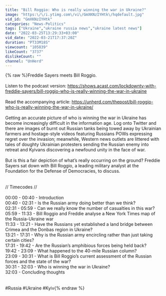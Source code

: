 ```yaml
---
title: "Bill Roggio: Who is really winning the war in Ukraine?"
image: "https:\/\/i.ytimg.com\/vi\/GmXKNzIYHtk\/hqdefault.jpg"
vid_id: "GmXKNzIYHtk"
categories: "News-Politics"
tags: ["Ukraine","ukraine russia news","ukraine latest news"]
date: "2022-03-25T13:29:33+03:00"
vid_date: "2022-03-21T17:37:20Z"
duration: "PT33M18S"
viewcount: "105839"
likeCount: "3737"
dislikeCount: ""
channel: "UnHerd"
---
```

{% raw %}Freddie Sayers meets Bill Roggio.<br /><br />Listen to the podcast version: <a rel="nofollow" target="blank" href="https://shows.acast.com/lockdowntv-with-freddie-sayers/bill-roggio-who-is-really-winning-the-war-in-ukraine">https://shows.acast.com/lockdowntv-with-freddie-sayers/bill-roggio-who-is-really-winning-the-war-in-ukraine</a><br /><br />Read the accompanying article: <a rel="nofollow" target="blank" href="https://unherd.com/thepost/bill-roggio-who-is-really-winning-the-war-in-ukraine/">https://unherd.com/thepost/bill-roggio-who-is-really-winning-the-war-in-ukraine/</a><br /><br />Getting an accurate picture of who is winning the war in Ukraine has become increasingly difficult in the information age. Log onto Twitter and there are images of burnt out Russian tanks being towed away by Ukrainian farmers and hostage-style videos featuring Russians POWs expressing regret over the invasion; meanwhile, Western news outlets are littered with tales of doughty Ukrainian protesters sending the Russian enemy into retreat and Kyivans discovering a newfound unity in the face of war.<br /><br />But is this a fair depiction of what’s really occurring on the ground? Freddie Sayers sat down with Bill Roggio, a leading military analyst at the Foundation for the Defense of Democracies, to discuss.<br /><br /><br />// Timecodes //<br /><br />00:00 - 00:40 - Introduction<br />00:40 - 02:31 - Is the Russian army doing better than we think?<br />02:31 - 05:59 - Can we really know the number of casualties in this war?<br />05:59 - 11:33 - Bill Roggio and Freddie analyse a New York Times map of the Russia-Ukraine war<br />11:33 - 13:21 - Have the Russians yet established a land bridge between Crimea and the Donbas region in Ukraine?<br />13:21 - 17:31 - Why is the Russian army encircling rather than just taking certain cities?<br />17:31 - 19:42 - Are the Russian’s amphibious forces being held back?<br />19:42 - 23:09 - What happened to the 40-mile Russian column?<br />23:09 - 30:31 - What is Bill Roggio’s current assessment of the Russian forces and the state of the war?<br />30:31 - 32:03 - Who is winning the war in Ukraine?<br />32:03 - Concluding thoughts<br /><br /><br />#Russia #Ukraine #Kyiv{% endraw %}
